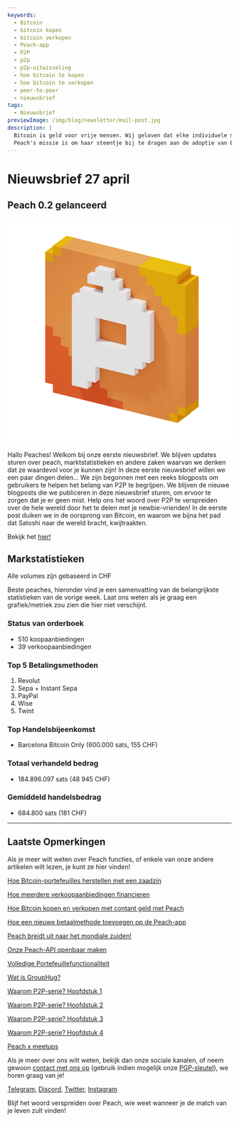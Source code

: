```yaml
---
keywords:
  - Bitcoin
  - bitcoin kopen
  - bitcoin verkopen
  - Peach-app
  - P2P
  - p2p
  - p2p-uitwisseling
  - hoe bitcoin te kopen
  - hoe bitcoin te verkopen
  - peer-to-peer
  - nieuwsbrief
tags:
  - Nieuwsbrief
previewImage: /img/blog/newsletter/mail-post.jpg
description: |
  Bitcoin is geld voor vrije mensen. Wij geloven dat elke individuele mens het recht heeft om te kiezen welk geld hij gebruikt om zijn rijkdom, het resultaat van zijn werk, zijn tijd en energie op te slaan.
  Peach's missie is om haar steentje bij te dragen aan de adoptie van Bitcoin in de handen van mensen.
---
```


# Nieuwsbrief 27 april

## Peach 0.2 gelanceerd

![perzikachtige perzik bitcoin gif](/img/blog/newsletter/gif-peach.gif)

Hallo Peaches!
Welkom bij onze eerste nieuwsbrief. We blijven updates sturen over peach, marktstatistieken en andere zaken waarvan we denken dat ze waardevol voor je kunnen zijn!
In deze eerste nieuwsbrief willen we een paar dingen delen…
We zijn begonnen met een reeks blogposts om gebruikers te helpen het belang van P2P te begrijpen. We blijven de nieuwe blogposts die we publiceren in deze nieuwsbrief sturen, om ervoor te zorgen dat je er geen mist.
Help ons het woord over P2P te verspreiden over de hele wereld door het te delen met je newbie-vrienden!
In de eerste post duiken we in de oorsprong van Bitcoin, en waarom we bijna het pad dat Satoshi naar de wereld bracht, kwijtraakten.

Bekijk het [hier!](https://peachbitcoin.com/nl/blog/why-p2p-chapter-1/)

## Markstatistieken

Alle volumes zijn gebaseerd in CHF

Beste peaches, hieronder vind je een samenvatting van de belangrijkste statistieken van de vorige week. Laat ons weten als je graag een grafiek/metriek zou zien die hier niet verschijnt.

### Status van orderboek

- 510 koopaanbiedingen
- 39 verkoopaanbiedingen

### Top 5 Betalingsmethoden

1. Revolut
2. Sepa + Instant Sepa
3. PayPal
4. Wise
5. Twint

### Top Handelsbijeenkomst

- Barcelona Bitcoin Only (600.000 sats, 155 CHF)

### Totaal verhandeld bedrag

- 184.896.097 sats (48 945 CHF)

### Gemiddeld handelsbedrag

- 684.800 sats (181 CHF)

---

## Laatste Opmerkingen

Als je meer wilt weten over Peach functies, of enkele van onze andere artikelen wilt lezen, je kunt ze hier vinden!

[Hoe Bitcoin-portefeuilles herstellen met een zaadzin](https://peachbitcoin.com/nl/blog/how-to-restore-peach-wallet/)

[Hoe meerdere verkoopaanbiedingen financieren](https://peachbitcoin.com/nl/blog/funding-multiple-sell-offers/)

[Hoe Bitcoin kopen en verkopen met contant geld met Peach](https://peachbitcoin.com/nl/blog/how-to-buy-and-sell-bitcoin-with-cash-using-peach/)

[Hoe een nieuwe betaalmethode toevoegen op de Peach-app](https://peachbitcoin.com/nl/blog/how-to-add-a-payment-method/)

[Peach breidt uit naar het mondiale zuiden!](https://peachbitcoin.com/nl/blog/peach-expands-to-the-global-south/)

[Onze Peach-API openbaar maken](https://peachbitcoin.com/nl/blog/making-our-peach-api-public/)

[Volledige Portefeuillefunctionaliteit](https://peachbitcoin.com/nl/blog/full-wallet-functionality/)

[Wat is GroupHug?](https://peachbitcoin.com/nl/blog/group-hug/)

[Waarom P2P-serie? Hoofdstuk 1](https://peachbitcoin.com/nl/blog/why-p2p-chapter-1/)

[Waarom P2P-serie? Hoofdstuk 2](https://peachbitcoin.com/nl/blog/why-p2p-chapter-2/)

[Waarom P2P-serie? Hoofdstuk 3](https://peachbitcoin.com/nl/blog/why-p2p-chapter-3-circular-economies/)

[Waarom P2P-serie? Hoofdstuk 4](https://peachbitcoin.com/nl/blog/why-p2p-chapter-4-chains-of-trust/)

[Peach x meetups](https://peachbitcoin.com/nl/blog/peach-for-meetups/)

Als je meer over ons wilt weten, bekijk dan onze sociale kanalen, of neem gewoon [contact met ons op](mailto:hello@peachbitcoin.com) (gebruik indien mogelijk onze [PGP-sleutel](https://keys.openpgp.org/vks/v1/by-fingerprint/48339A19645E2E53488E0E5479E1B270FACD1BD2)), we horen graag van je!

[Telegram](https://t.me/+GkOW1J-ixBBkZWRk), [Discord](https://discord.gg/ypeHz3SW54), [Twitter](https://twitter.com/peachbitcoin), [Instagram](https://instagram.com/peachbitcoin)

Blijf het woord verspreiden over Peach, wie weet wanneer je de match van je leven zult vinden!


